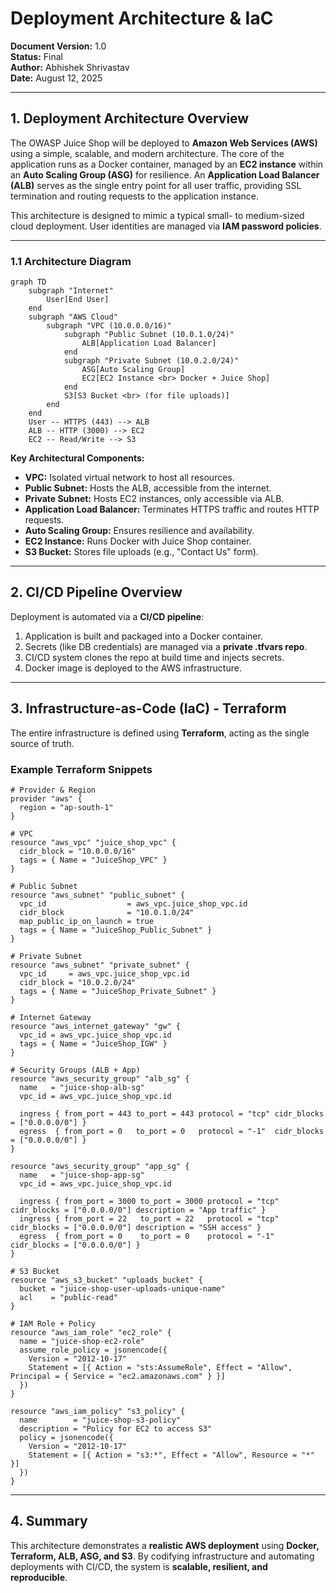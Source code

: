 # Deployment Architecture & IaC

**Document Version:** 1.0  
**Status:** Final  
**Author:** Abhishek Shrivastav  
**Date:** August 12, 2025  

---

## 1. Deployment Architecture Overview

The OWASP Juice Shop will be deployed to **Amazon Web Services (AWS)** using a simple, scalable, and modern architecture. The core of the application runs as a Docker container, managed by an **EC2 instance** within an **Auto Scaling Group (ASG)** for resilience. An **Application Load Balancer (ALB)** serves as the single entry point for all user traffic, providing SSL termination and routing requests to the application instance.

This architecture is designed to mimic a typical small- to medium-sized cloud deployment. User identities are managed via **IAM password policies**.

---

### 1.1 Architecture Diagram

```mermaid
graph TD
    subgraph "Internet"
        User[End User]
    end
    subgraph "AWS Cloud"
        subgraph "VPC (10.0.0.0/16)"
            subgraph "Public Subnet (10.0.1.0/24)"
                ALB[Application Load Balancer]
            end
            subgraph "Private Subnet (10.0.2.0/24)"
                ASG[Auto Scaling Group]
                EC2[EC2 Instance <br> Docker + Juice Shop]
            end
            S3[S3 Bucket <br> (for file uploads)]
        end
    end
    User -- HTTPS (443) --> ALB
    ALB -- HTTP (3000) --> EC2
    EC2 -- Read/Write --> S3
```

**Key Architectural Components:**

* **VPC:** Isolated virtual network to host all resources.
* **Public Subnet:** Hosts the ALB, accessible from the internet.
* **Private Subnet:** Hosts EC2 instances, only accessible via ALB.
* **Application Load Balancer:** Terminates HTTPS traffic and routes HTTP requests.
* **Auto Scaling Group:** Ensures resilience and availability.
* **EC2 Instance:** Runs Docker with Juice Shop container.
* **S3 Bucket:** Stores file uploads (e.g., "Contact Us" form).

---

## 2. CI/CD Pipeline Overview

Deployment is automated via a **CI/CD pipeline**:

1. Application is built and packaged into a Docker container.
2. Secrets (like DB credentials) are managed via a **private .tfvars repo**.
3. CI/CD system clones the repo at build time and injects secrets.
4. Docker image is deployed to the AWS infrastructure.

---

## 3. Infrastructure-as-Code (IaC) - Terraform

The entire infrastructure is defined using **Terraform**, acting as the single source of truth.

### Example Terraform Snippets

```hcl
# Provider & Region
provider "aws" {
  region = "ap-south-1"
}

# VPC
resource "aws_vpc" "juice_shop_vpc" {
  cidr_block = "10.0.0.0/16"
  tags = { Name = "JuiceShop_VPC" }
}

# Public Subnet
resource "aws_subnet" "public_subnet" {
  vpc_id                  = aws_vpc.juice_shop_vpc.id
  cidr_block              = "10.0.1.0/24"
  map_public_ip_on_launch = true
  tags = { Name = "JuiceShop_Public_Subnet" }
}

# Private Subnet
resource "aws_subnet" "private_subnet" {
  vpc_id     = aws_vpc.juice_shop_vpc.id
  cidr_block = "10.0.2.0/24"
  tags = { Name = "JuiceShop_Private_Subnet" }
}

# Internet Gateway
resource "aws_internet_gateway" "gw" {
  vpc_id = aws_vpc.juice_shop_vpc.id
  tags = { Name = "JuiceShop_IGW" }
}

# Security Groups (ALB + App)
resource "aws_security_group" "alb_sg" {
  name   = "juice-shop-alb-sg"
  vpc_id = aws_vpc.juice_shop_vpc.id

  ingress { from_port = 443 to_port = 443 protocol = "tcp" cidr_blocks = ["0.0.0.0/0"] }
  egress  { from_port = 0   to_port = 0   protocol = "-1"  cidr_blocks = ["0.0.0.0/0"] }
}

resource "aws_security_group" "app_sg" {
  name   = "juice-shop-app-sg"
  vpc_id = aws_vpc.juice_shop_vpc.id

  ingress { from_port = 3000 to_port = 3000 protocol = "tcp" cidr_blocks = ["0.0.0.0/0"] description = "App traffic" }
  ingress { from_port = 22   to_port = 22   protocol = "tcp" cidr_blocks = ["0.0.0.0/0"] description = "SSH access" }
  egress  { from_port = 0    to_port = 0    protocol = "-1"  cidr_blocks = ["0.0.0.0/0"] }
}

# S3 Bucket
resource "aws_s3_bucket" "uploads_bucket" {
  bucket = "juice-shop-user-uploads-unique-name"
  acl    = "public-read"
}

# IAM Role + Policy
resource "aws_iam_role" "ec2_role" {
  name = "juice-shop-ec2-role"
  assume_role_policy = jsonencode({
    Version = "2012-10-17"
    Statement = [{ Action = "sts:AssumeRole", Effect = "Allow", Principal = { Service = "ec2.amazonaws.com" } }]
  })
}

resource "aws_iam_policy" "s3_policy" {
  name        = "juice-shop-s3-policy"
  description = "Policy for EC2 to access S3"
  policy = jsonencode({
    Version = "2012-10-17"
    Statement = [{ Action = "s3:*", Effect = "Allow", Resource = "*" }]
  })
}
```

---

## 4. Summary

This architecture demonstrates a **realistic AWS deployment** using **Docker, Terraform, ALB, ASG, and S3**. By codifying infrastructure and automating deployments with CI/CD, the system is **scalable, resilient, and reproducible**.
